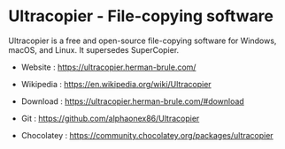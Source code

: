 # Ultracopier - File-copying software

Ultracopier is a free and open-source file-copying software for Windows, macOS, and Linux.
It supersedes SuperCopier.

* Website : https://ultracopier.herman-brule.com/
* Wikipedia : https://en.wikipedia.org/wiki/Ultracopier

* Download : https://ultracopier.herman-brule.com/#download
* Git : https://github.com/alphaonex86/Ultracopier
* Chocolatey : https://community.chocolatey.org/packages/ultracopier
